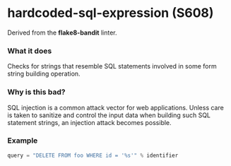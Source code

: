 # hardcoded-sql-expression (S608)

Derived from the **flake8-bandit** linter.

### What it does
Checks for strings that resemble SQL statements involved in some form
string building operation.

### Why is this bad?
SQL injection is a common attack vector for web applications. Unless care
is taken to sanitize and control the input data when building such
SQL statement strings, an injection attack becomes possible.

### Example
```python
query = "DELETE FROM foo WHERE id = '%s'" % identifier
```